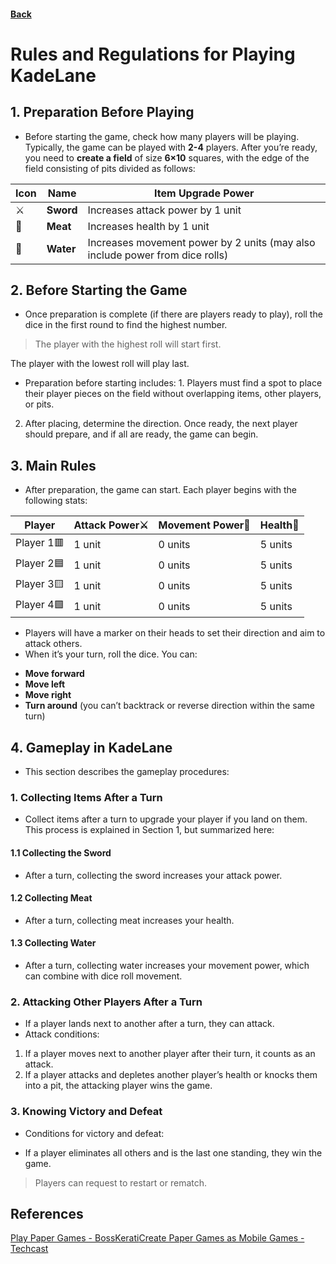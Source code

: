 #### **[Back](README.md)**
# Rules and Regulations for Playing KadeLane
## 1. **Preparation Before Playing**
- Before starting the game, check how many players will be playing. Typically, the game can be played with **2-4** players. After you’re ready, you need to **create a field** of size **6×10** squares, with the edge of the field consisting of pits divided as follows:

| Icon | Name     | Item Upgrade Power                      |
|------|----------|-----------------------------------------|
| ⚔️   | **Sword** | Increases attack power by 1 unit        |
| 🍖   | **Meat**  | Increases health by 1 unit              |
| 🥤   | **Water** | Increases movement power by 2 units (may also include power from dice rolls) |

## 2. **Before Starting the Game**
- Once preparation is complete (if there are players ready to play), roll the dice in the first round to find the highest number.
> The player with the highest roll will start first.
> 
The player with the lowest roll will play last.
* Preparation before starting includes:   1. Players must find a spot to place their player pieces on the field without overlapping items, other players, or pits.
2. After placing, determine the direction. Once ready, the next player should prepare, and if all are ready, the game can begin.
## 3. **Main Rules**
- After preparation, the game can start. Each player begins with the following stats:

| Player  | Attack Power⚔️ | Movement Power🥤 | Health🍖 |
|---------|----------------|------------------|---------|
| Player 1🟥 | 1 unit        | 0 units          | 5 units |
| Player 2🟦 | 1 unit        | 0 units          | 5 units |
| Player 3🟨 | 1 unit        | 0 units          | 5 units |
| Player 4🟩 | 1 unit        | 0 units          | 5 units |
- Players will have a marker on their heads to set their direction and aim to attack others.
- When it’s your turn, roll the dice. You can:   
 * **Move forward**   
 * **Move left**   
 * **Move right**   
 * **Turn around** (you can’t backtrack or reverse direction within the same turn)
 ## 4. **Gameplay in KadeLane**
 - This section describes the gameplay procedures:
 ### 1. Collecting Items After a Turn  
  - Collect items after a turn to upgrade your player if you land on them. This process is explained in Section
 1, but summarized here:
 #### 1.1 Collecting the Sword  
  - After a turn, collecting the sword increases your attack power.
  #### 1.2 Collecting Meat   
  - After a turn, collecting meat increases your health.
  #### 1.3 Collecting Water   
  - After a turn, collecting water increases your movement power, which can combine with dice roll movement.
 ### 2. Attacking Other Players After a Turn   
- If a player lands next to another after a turn, they can attack.   
- Attack conditions:      
1. If a player moves next to another player after their turn, it counts as an attack.      
2. If a player attacks and depletes another player’s health or knocks them into a pit, the attacking player wins the game.
### 3. Knowing Victory and Defeat
- Conditions for victory and defeat:   
* If a player eliminates all others and is the last one standing, they win the game.
> Players can request to restart or rematch.
## References
[Play Paper Games - BossKerati](https://m.youtube.com/watch?v=B2nDdmw3ZHs&t=209s&pp=ygUm4LmA4LiB4Lih4LiB4Lij4Liw4LiU4Liy4LipIGJvc3NrZXJhdGk%3D)[Create Paper Games as Mobile Games - Techcast](https://m.youtube.com/watch?v=pjJtvuPbcxk&pp=ygVI4LmA4LiB4Lih4LiB4Lij4Liw4LiU4Liy4Lip4Liq4Li54LmI4LmA4LiB4Lih4Lih4Li34Lit4LiW4Li34LitIHRlY2hjYXN0)
